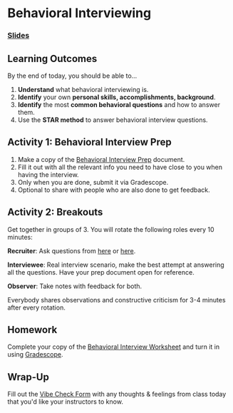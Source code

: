 # Behavioral Interviewing

### [Slides](https://docs.google.com/presentation/d/1HGJBpWhVAyTpbfN2xylmBvndeNkCrGWdppkuiRgeZ9A/edit?usp=sharing)

## Learning Outcomes

By the end of today, you should be able to...

1. **Understand** what behavioral interviewing is.
1. **Identify** your own **personal skills, accomplishments, background**.
1. **Identify** the most **common behavioral questions** and how to answer them.
1. Use the **STAR method** to answer behavioral interview questions.

## Activity 1: Behavioral Interview Prep

1. Make a copy of the [Behavioral Interview Prep](https://docs.google.com/document/d/1gxkP-wZ5mmdW2NFUNAw56mE4VBwK_J98PC_RX518KMo/edit?usp=sharing) document. 
1. Fill it out with all the relevant info you need to have close to you when having the interview.
1. Only when you are done, submit it via Gradescope.
1. Optional to share with people who are also done to get feedback.

## Activity 2: Breakouts

Get together in groups of 3. You will rotate the following roles every 10 minutes:

**Recruiter**: Ask questions from [here](https://www.themuse.com/advice/30-behavioral-interview-questions-you-should-be-ready-to-answer) or [here](https://docs.google.com/spreadsheets/d/12J8UMWIAzk8Fx8T_NjdwXRMYU_I-2pX9G5d9vaVkucY/edit?usp=sharing).

**Interviewee**: Real interview scenario, make the best attempt at answering all the questions. Have your prep document open for reference.

**Observer**: Take notes with feedback for both. 

Everybody shares observations and constructive criticism for 3-4 minutes after every rotation.

## Homework

Complete your copy of the [Behavioral Interview Worksheet](https://docs.google.com/document/d/1gxkP-wZ5mmdW2NFUNAw56mE4VBwK_J98PC_RX518KMo/edit?usp=sharing) and turn it in using [Gradescope](https://www.gradescope.com/courses/103084/assignments/449336/).

## Wrap-Up

Fill out the [Vibe Check Form](https://forms.gle/3tCpS457XudkypmSA) with any thoughts & feelings from class today that you'd like your instructors to know.